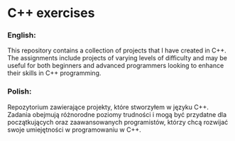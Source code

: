 # C++ exercises

### English:
This repository contains a collection of projects that I have created in C++. The assignments include projects of varying levels of difficulty and may be useful for both beginners and advanced programmers looking to enhance their skills in C++ programming.

### Polish:
Repozytorium zawierające projekty, które stworzyłem w języku C++. Zadania obejmują różnorodne poziomy trudności i mogą być przydatne dla początkujących oraz zaawansowanych programistów, którzy chcą rozwijać swoje umiejętności w programowaniu w C++.

